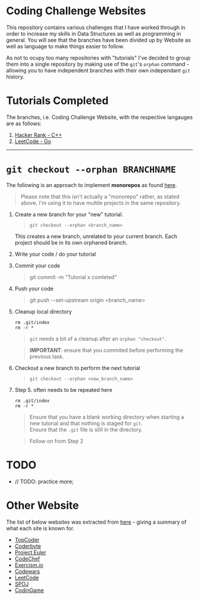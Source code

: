 # Coding Challenge Websites

This repository contains various challenges that I have worked through in order to increase my skills in Data Structures as well as programming in general. You will see that the branches have been divided up by Website as well as language to make things easier to follow.

As not to ocupy too many repositories with "tutorials" I've decided to group them into a single repository by making use of the `git`'s *`orphan`* command - allowing you to have independent branches with their own independant `git` history.

# Tutorials Completed

The branches, i.e. Coding Challenge Website, with the respective langauges are as follows:  
1. [Hacker Rank - C++](https://github.com/BenWolfaardt/Coding_Challenge_Websites/tree/01-Hacker_Rank-C+%2B)
2. [LeetCode - Go](https://github.com/BenWolfaardt/Coding_Challenge_Websites/tree/01-LeetCode-Go)
<!--3. []()
4. []()
5. []()
6. []()
7. []()
8. []()
9. []()
10. []() -->

---

# `git checkout --orphan BRANCHNAME` 

The following is an approach to implement **monorepos** as found [here](https://stackoverflow.com/questions/14679614/is-there-a-way-to-put-multiple-projects-in-a-git-repository#14680329).

> Please note that this isn't actually a "monorepo" rather, as stated above, I'm using it to have multile projects in the same repository.

1. Create a new branch for your "new" tutorial.

   > `git checkout --orphan <branch_name>`

    This creates a new branch, unrelated to your current branch. Each project should be in its own orphaned branch.

2. Write your code / do your tutorial
3. Commit your code 

   > git commit -m "Tutorial x comleted"

4. Push your code 

   > git push --set-upstream origin <branch_name>

5. Cleanup local directory

    `rm .git/index`  
    `rm -r *`

   > `git` needs a bit of a cleanup after an `orphan "checkout"`.  

   > **IMPORTANT**: ensure that you commited before performing the previous task.

6. Checkout a new branch to perform the next tutorial

   > `git checkout --orphan <new_branch_name>`

7. Step 5. often needs to be repeated here

     `rm .git/index`  
     `rm -r *`

   > Ensure that you have a blank working directory when starting a new tutorial and that nothing is staged for `git`.  
   > Ensure that the `.git` file is still in the directory.  

   > Follow on from Step 2

# TODO

* // TODO: practice more;  

# Other Website

The list of below websites was extracted from [here](https://www.freecodecamp.org/news/the-10-most-popular-coding-challenge-websites-of-2016-fb8a5672d22f/) - giving a summary of what each site is known for.

* [TopCoder](https://www.topcoder.com/challenges/?pageIndex=1)
* [Coderbyte](https://www.coderbyte.com/)
* [Project Euler](https://projecteuler.net/)
* [CodeChef](https://www.codechef.com/)
* [Exercism.io](https://exercism.io/)
* [Codewars](https://www.codewars.com/)
* [LeetCode](https://leetcode.com/)
* [SPOJ](http://www.spoj.com/)
* [CodinGame](https://www.codingame.com/)
